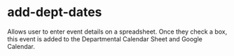 # add-dept-dates
Allows user to enter event details on a spreadsheet.  Once they check a box, this event is added to the Departmental Calendar Sheet and Google Calendar.
